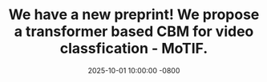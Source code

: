 ---
title: >-
    We have a new preprint! We propose a transformer based CBM for video classfication - MoTIF. 
date: 2025-10-01 10:00:00 -0800
---